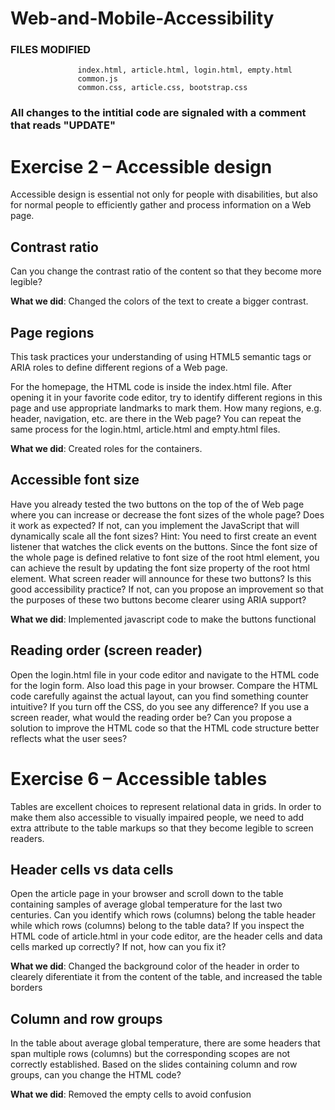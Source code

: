 # Web-and-Mobile-Accessibility

### FILES MODIFIED  
                   index.html, article.html, login.html, empty.html
                   common.js
                   common.css, article.css, bootstrap.css
### All changes to the intitial code are signaled with a comment that reads "UPDATE"

# Exercise 2 – Accessible design

Accessible design is essential not only for people with disabilities, but also for normal people to efficiently gather and process information on a Web page.

## Contrast ratio
Can you change the contrast ratio of the content so that they become more legible?

**What we did**: Changed the colors of the text to create a bigger contrast.

## Page regions
This task practices your understanding of using HTML5 semantic tags or ARIA roles to define different regions of a Web page.

For the homepage, the HTML code is inside the index.html file. After opening it in your favorite code editor, try to identify different regions in this page and use appropriate landmarks to mark them. How many regions, e.g. header, navigation, etc. are there in the Web page?
You can repeat the same process for the login.html, article.html and empty.html files. 

**What we did**: Created roles for the containers.

## Accessible font size
Have you already tested the two buttons on the top of the of Web page where you can increase or decrease the font sizes of the whole page? Does it work as expected? If not, can you implement the JavaScript that will dynamically scale all the font sizes?
Hint: You need to first create an event listener that watches the click events on the buttons. Since the font size of the whole page is defined relative to font size of the root html element, you can achieve the result by updating the font size property of the root html element.
What screen reader will announce for these two buttons? Is this good accessibility practice? If not, can you propose an improvement so that the purposes of these two buttons become clearer using ARIA support?

**What we did**: Implemented javascript code to make the buttons functional

## Reading order (screen reader)
Open the login.html file in your code editor and navigate to the HTML code for the login form. Also load this page in your browser. Compare the HTML code carefully against the actual layout, can you find something counter intuitive? If you turn off the CSS, do you see any difference? If you use a screen reader, what would the reading order be?
Can you propose a solution to improve the HTML code so that the HTML code structure better reflects what the user sees?

# Exercise 6 – Accessible tables
Tables are excellent choices to represent relational data in grids. In order to make them also accessible to visually impaired people, we need to add extra attribute to the table markups so that they become legible to screen readers.

## Header cells vs data cells
Open the article page in your browser and scroll down to the table containing samples of average global temperature for the last two centuries. Can you identify which rows (columns) belong the table header while which rows (columns) belong to the table data? If you inspect the HTML code of article.html in your code editor, are the header cells and data cells marked up correctly? If not, how can you fix it?

**What we did**: Changed the background color of the header in order to clearely diferentiate it from the content of the table, and increased the table borders

## Column and row groups
In the table about average global temperature, there are some headers that span multiple rows (columns) but the corresponding scopes are not correctly established. Based on the slides containing column and row groups, can you change the HTML code?

**What we did**: Removed the empty cells to avoid confusion
